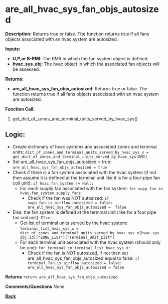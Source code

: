 # are_all_hvac_sys_fan_objs_autosized  

**Description:** Returns true or false. The function returns true if all fans objects associated with an hvac system are autosized. 

**Inputs:**  
- **U,P,or B-RMI**: The RMR in which the fan system object is defined. 
- **hvac_sys_obj**: The hvac object in which the associated fan objects will be assessed.

**Returns:**  
- **are_all_hvac_sys_fan_objs_autosized**: Returns true or false. The function returns true if all fans objects associated with an hvac system are autosized.   
 
**Function Call:** 
1. get_dict_of_zones_and_terminal_units_served_by_hvac_sys()    

## Logic:  
- Create dictionary of hvac systems and associated zones and terminal units: `dict_of_zones_and_terminal_units_served_by_hvac_sys_x = get_dict_of_zones_and_terminal_units_served_by_hvac_sys(RMI)`  
- Set are_all_hvac_sys_fan_objs_autosized = true: `are_all_hvac_sys_fan_objs_autosized = true`  
- Check if there is a fan system associated with the hvac system (if not then assume it is defined at the terminal unit like it is for a four-pipe fan coil unit): `if hvac.fan_system != Null:`
    - For each supply fan associated with the fan system: `for supp_fan in hvac.fan_system.supply_fans:`   
        - Check if the fan was NOT autosized: `if supp_fan.is_airflow_autosized = false: are_all_hvac_sys_fan_objs_autosized =  false`  
- Else, the fan system is defined at the terminal unit (like for a four pipe fan coil unit): `Else:`  
    - Get list of terminal units served by the hvac system: `terminal_list_hvac_sys_x = dict_of_zones_and_terminal_units_served_by_hvac_sys_x[hvac.sys_obj.id]["ZONE_LIST"]["Terminal_Unit_List"]`
    - For each terminal unit associated with the hvac system (should only be one): `for terminal in terminal_list_hvac_sys_x:`  
        - Check if the fan is NOT autosized, if not then set are_all_hvac_sys_fan_objs_autosized equal to false: `if terminal.fan.is_airflow_autosized = false: are_all_hvac_sys_fan_objs_autosized = false`      

**Returns** `return are_all_hvac_sys_fan_objs_autosized`  

**Comments/Questions**  None   


**[Back](../_toc.md)**
